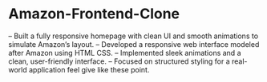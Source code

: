 # Amazon-Frontend-Clone
– Built a fully responsive homepage with clean UI and smooth animations to simulate Amazon’s layout. – Developed a responsive web interface modeled after Amazon using HTML CSS. – Implemented sleek animations and a clean, user-friendly interface. – Focused on structured styling for a real-world application feel give like these point.
